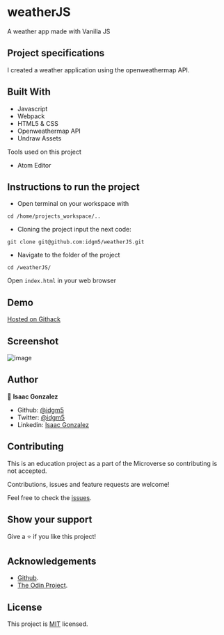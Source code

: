 # weatherJS
A weather app made with Vanilla JS

## Project specifications
I created a weather application using the openweathermap API.

## Built With

* Javascript
* Webpack
* HTML5 & CSS
* Openweathermap API
* Undraw Assets

Tools used on this project

- Atom Editor


## Instructions to run the project

+ Open terminal on your workspace with
```
cd /home/projects_workspace/..
```
+ Cloning the project input the next code:
```
git clone git@github.com:idgm5/weatherJS.git
```
+ Navigate to the folder of the project
```
cd /weatherJS/
```
Open `index.html` in your web browser

## Demo

[Hosted on Githack ](https://rawcdn.githack.com/idgm5/weatherJS/cf7a8ddcfee1164c7fdb4b57f0f0091ff64b6768/dist/index.html?)

## Screenshot

![image](https://i.imgur.com/hk4t6F9.png)

## Author

👤 **Isaac Gonzalez**

- Github: [@idgm5](https://github.com/idgm5)
- Twitter: [@idgm5](https://twitter.com/idgm5)
- Linkedin: [Isaac Gonzalez](https://www.linkedin.com/in/isaacmunguia)


## Contributing

This is an education project as a part of the Microverse so contributing is not accepted.

Contributions, issues and feature requests are welcome!

Feel free to check the [issues](https://github.com/enelesmai/enumerable-methods/issues).

## Show your support

Give a ⭐️ if you like this project!

## Acknowledgements

+ [Github](http://github.com/).
+ [The Odin Project](theodinproject.com/).

## License

This project is [MIT](lic.url) licensed.
